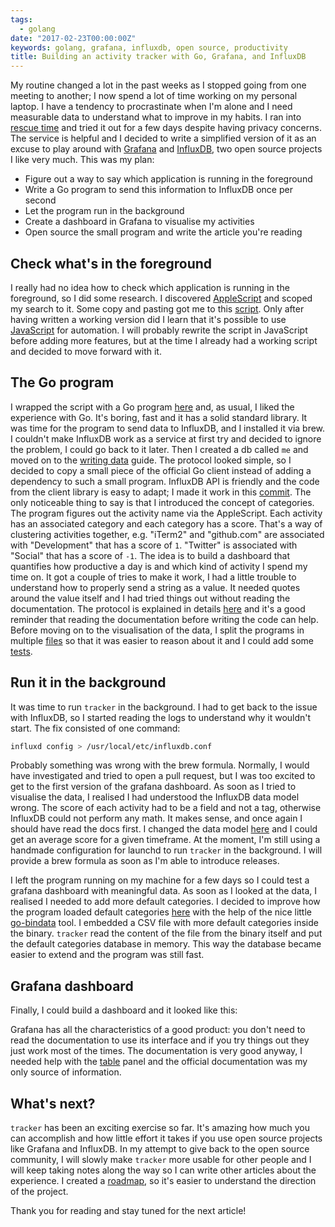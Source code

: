 ```yaml
---
tags:
  - golang
date: "2017-02-23T00:00:00Z"
keywords: golang, grafana, influxdb, open source, productivity
title: Building an activity tracker with Go, Grafana, and InfluxDB
---
```


My routine changed a lot in the past weeks as I stopped going from one meeting
to another; I now spend a lot of time working on my personal laptop. I have a
tendency to procrastinate when I'm alone and I need measurable data to
understand what to improve in my habits. I ran into [rescue
time](https://www.rescuetime.com/) and tried it out for a few days despite
having privacy concerns. The service is helpful and I decided to write a
simplified version of it as an excuse to play around with
[Grafana](http://grafana.org/) and
[InfluxDB](https://github.com/influxdata/influxdb), two open source projects I
like very much. This was my plan:

- Figure out a way to say which application is running in the foreground
- Write a Go program to send this information to InfluxDB once per second
- Let the program run in the background
- Create a dashboard in Grafana to visualise my activities
- Open source the small program and write the article you're reading

## Check what's in the foreground

I really had no idea how to check which application is running in the
foreground, so I did some research. I discovered
[AppleScript](https://en.wikipedia.org/wiki/AppleScript) and scoped my search to
it. Some copy and pasting got me to this
[script](https://gist.github.com/lucapette/41607dfd69f45d70059d029b7b41436f).
Only after having written a working version did I learn that it's possible to
use
[JavaScript](https://developer.apple.com/library/content/releasenotes/InterapplicationCommunication/RN-JavaScriptForAutomation/Articles/Introduction.html#//apple_ref/doc/uid/TP40014508)
for automation. I will probably rewrite the script in JavaScript before adding
more features, but at the time I already had a working script and decided to
move forward with it.

## The Go program

I wrapped the script with a Go program
[here](https://github.com/lucapette/tracker/commit/15fd9d2) and, as usual, I
liked the experience with Go. It's boring, fast and it has a solid standard
library. It was time for the program to send data to InfluxDB, and I installed
it via brew. I couldn't make InfluxDB work as a service at first try and decided
to ignore the problem, I could go back to it later. Then I created a db called
`me` and moved on to the [writing
data](https://docs.influxdata.com/influxdb/v1.2/guides/writing_data/) guide. The
protocol looked simple, so I decided to copy a small piece of the official Go
client instead of adding a dependency to such a small program. InfluxDB API is
friendly and the code from the client library is easy to adapt; I made it work
in this [commit](https://github.com/lucapette/tracker/commit/d6d7e63). The only
noticeable thing to say is that I introduced the concept of categories. The
program figures out the activity name via the AppleScript. Each activity has an
associated category and each category has a score. That's a way of clustering
activities together, e.g. "iTerm2" and "github.com" are associated with
"Development" that has a score of `1`. "Twitter" is associated with "Social"
that has a score of `-1`. The idea is to build a dashboard that quantifies how
productive a day is and which kind of activity I spend my time on. It got a
couple of tries to make it work, I had a little trouble to understand how to
properly send a string as a value. It needed quotes around the value itself and
I had tried things out without reading the documentation. The protocol is
explained in details
[here](https://docs.influxdata.com/influxdb/v1.2/write_protocols/line_protocol_reference/)
and it's a good reminder that reading the documentation before writing the code
can help. Before moving on to the visualisation of the data, I split the
programs in multiple
[files](https://github.com/lucapette/tracker/commit/3ef4db8) so that it was
easier to reason about it and I could add some
[tests](https://github.com/lucapette/tracker/commit/1235c12).

## Run it in the background

It was time to run `tracker` in the background. I had to get back to the issue
with InfluxDB, so I started reading the logs to understand why it wouldn't start. The fix consisted of one command:

```sh
influxd config > /usr/local/etc/influxdb.conf
```

Probably something was wrong with the brew formula. Normally, I would have
investigated and tried to open a pull request, but I was too excited to get to
the first version of the grafana dashboard. As soon as I tried to visualise the
data, I realised I had understood the InfluxDB data model wrong. The score of
each activity had to be a field and not a tag, otherwise InfluxDB could not
perform any math. It makes sense, and once again I should have read the docs
first. I changed the data model
[here](https://github.com/lucapette/tracker/commit/8c96cf7) and I could get an
average score for a given timeframe. At the moment, I'm still using a handmade
configuration for launchd to run `tracker` in the background. I will provide a
brew formula as soon as I'm able to introduce releases.

I left the program running on my machine for a few days so I could test a
grafana dashboard with meaningful data. As soon as I looked at the data, I
realised I needed to add more default categories. I decided to improve how the
program loaded default categories
[here](https://github.com/lucapette/tracker/commit/3aedd51) with the help of the
nice little [go-bindata](https://github.com/jteeuwen/go-bindata/) tool. I
embedded a CSV file with more default categories inside the binary. `tracker`
read the content of the file from the binary itself and put the default
categories database in memory. This way the database became easier to extend and
the program was still fast.

## Grafana dashboard

Finally, I could build a dashboard and it looked like this:

Grafana has all the characteristics of a good product: you don't need to read
the documentation to use its interface and if you try things out they just work
most of the times. The documentation is very good anyway, I needed help with the
[table](http://docs.grafana.org/features/panels/table_panel/) panel and the
official documentation was my only source of information.

## What's next?

`tracker` has been an exciting exercise so far. It's amazing how much you can
accomplish and how little effort it takes if you use open source projects like
Grafana and InfluxDB. In my attempt to give back to the open source community, I
will slowly make `tracker` more usable for other people and I will keep taking
notes along the way so I can write other articles about the experience. I
created a [roadmap](https://github.com/lucapette/tracker/projects/1), so it's
easier to understand the direction of the project.

Thank you for reading and stay tuned for the next article!
